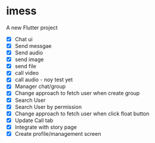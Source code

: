 # imess

A new Flutter project

- [x] Chat ui
- [x] Send messgae
- [x] Send audio
- [x] send image
- [x] send file
- [x] call video
- [x] call audio - noy test yet
- [x] Manager chat/group
- [x] Change approach to fetch user when create group
- [x] Search User
- [x] Search User by permission
- [x] Change approach to fetch user when click float button
- [x] Update Call tab 
- [x] Integrate with story page
- [x] Create profile/management screen
